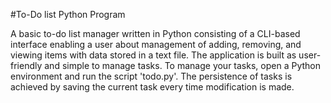 #To-Do list Python Program

A basic to-do list manager written in Python consisting of a CLI-based interface enabling a user about management of adding, removing, and viewing items with data stored in a text file. The application is built as user-friendly and simple to manage tasks. To manage your tasks, open a Python environment and run the script 'todo.py'. The persistence of tasks is achieved by saving the current task every time modification is made.
